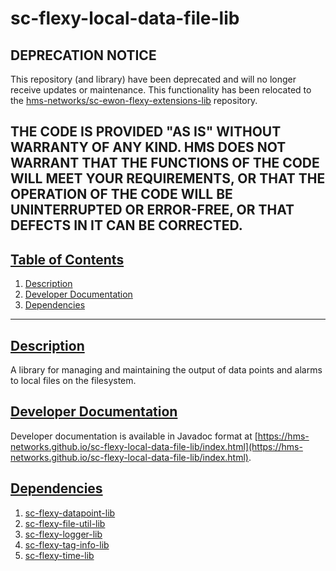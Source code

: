 # sc-flexy-local-data-file-lib

## DEPRECATION NOTICE
This repository (and library) have been deprecated and will no longer receive updates or maintenance. 
This functionality has been relocated to the [hms-networks/sc-ewon-flexy-extensions-lib](https://github.com/hms-networks/sc-ewon-flexy-extensions-lib) repository.

THE CODE IS PROVIDED "AS IS" WITHOUT WARRANTY OF ANY KIND. HMS DOES NOT WARRANT THAT THE FUNCTIONS OF THE CODE WILL MEET YOUR REQUIREMENTS, OR THAT THE OPERATION OF THE CODE WILL BE UNINTERRUPTED OR ERROR-FREE, OR THAT DEFECTS IN IT CAN BE CORRECTED.
---

## [Table of Contents](#table-of-contents)

1. [Description](#description)
2. [Developer Documentation](#developer-documentation)
3. [Dependencies](#dependencies)

---

## [Description](#table-of-contents)

A library for managing and maintaining the output of data points and alarms to local files on the filesystem.

## [Developer Documentation](#table-of-contents)

Developer documentation is available in Javadoc format at [https://hms-networks.github.io/sc-flexy-local-data-file-lib/index.html](https://hms-networks.github.io/sc-flexy-local-data-file-lib/index.html).

## [Dependencies](#table-of-contents)
1. [sc-flexy-datapoint-lib](https://github.com/hms-networks/sc-flexy-datapoint-lib)
2. [sc-flexy-file-util-lib](https://github.com/hms-networks/sc-flexy-file-util-lib)
3. [sc-flexy-logger-lib](https://github.com/hms-networks/sc-flexy-logger-lib)
4. [sc-flexy-tag-info-lib](https://github.com/hms-networks/sc-flexy-tag-info-lib)
5. [sc-flexy-time-lib](https://github.com/hms-networks/sc-flexy-time-lib)
